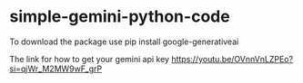 # simple-gemini-python-code

To download the package use pip install google-generativeai

The link for how to get your gemini api key https://youtu.be/OVnnVnLZPEo?si=qjWr_M2MW9wF_grP
